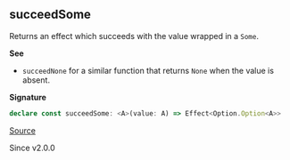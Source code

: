 ## succeedSome

Returns an effect which succeeds with the value wrapped in a `Some`.

**See**

- `succeedNone` for a similar function that returns `None` when the value is absent.

**Signature**

```ts
declare const succeedSome: <A>(value: A) => Effect<Option.Option<A>>
```

[Source](https://github.com/Effect-TS/effect/tree/main/packages/effect/src/Effect.ts#L3121)

Since v2.0.0